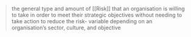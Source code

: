 > the general type and amount of [[Risk]] that an organisation is willing to take in order to meet their strategic objectives without needing to take action to reduce the risk- variable depending on an organisation’s sector, culture, and objective
